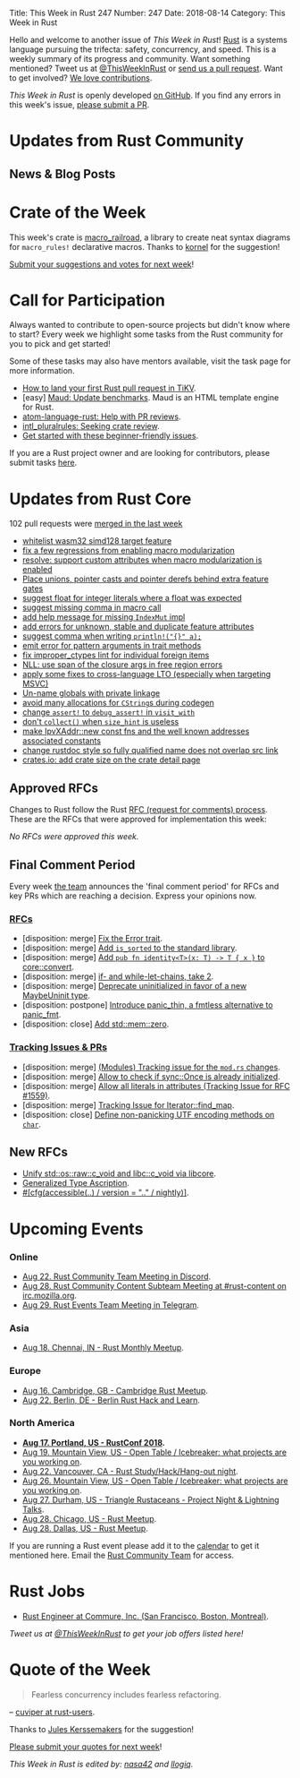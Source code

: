 Title: This Week in Rust 247
Number: 247
Date: 2018-08-14
Category: This Week in Rust

Hello and welcome to another issue of *This Week in Rust*!
[Rust](http://rust-lang.org) is a systems language pursuing the trifecta: safety, concurrency, and speed.
This is a weekly summary of its progress and community.
Want something mentioned? Tweet us at [@ThisWeekInRust](https://twitter.com/ThisWeekInRust) or [send us a pull request](https://github.com/cmr/this-week-in-rust).
Want to get involved? [We love contributions](https://github.com/rust-lang/rust/blob/master/CONTRIBUTING.md).

*This Week in Rust* is openly developed [on GitHub](https://github.com/cmr/this-week-in-rust).
If you find any errors in this week's issue, [please submit a PR](https://github.com/cmr/this-week-in-rust/pulls).

# Updates from Rust Community

## News & Blog Posts

# Crate of the Week

This week's crate is [macro_railroad](https://github.com/lukaslueg/macro_railroad), a library to create neat syntax diagrams for `macro_rules!` declarative macros. Thanks to [kornel](https://users.rust-lang.org/t/crate-of-the-week/2704/436) for the suggestion!

[Submit your suggestions and votes for next week][submit_crate]!

[submit_crate]: https://users.rust-lang.org/t/crate-of-the-week/2704

# Call for Participation

Always wanted to contribute to open-source projects but didn't know where to start?
Every week we highlight some tasks from the Rust community for you to pick and get started!

Some of these tasks may also have mentors available, visit the task page for more information.

* [How to land your first Rust pull request in TiKV](https://www.pingcap.com/blog/adding-built-in-functions-to-tikv/).
* [easy] [Maud: Update benchmarks](https://github.com/lfairy/maud/issues/143). Maud is an HTML template engine for Rust.
* [atom-language-rust: Help with PR reviews](https://users.rust-lang.org/t/twir-call-for-participation/4821/202).
* [intl_pluralrules: Seeking crate review](https://users.rust-lang.org/t/twir-call-for-participation/4821/203).
* [Get started with these beginner-friendly issues](https://www.rustaceans.org/findwork/starters).

If you are a Rust project owner and are looking for contributors, please submit tasks [here][guidelines].

[guidelines]: https://users.rust-lang.org/t/twir-call-for-participation/4821

# Updates from Rust Core

102 pull requests were [merged in the last week][merged]

[merged]: https://github.com/search?q=is%3Apr+org%3Arust-lang+is%3Amerged+merged%3A2018-08-06..2018-08-13

* [whitelist wasm32 simd128 target feature](https://github.com/rust-lang/rust/pull/53179)
* [fix a few regressions from enabling macro modularization](https://github.com/rust-lang/rust/pull/53270)
* [resolve: support custom attributes when macro modularization is enabled](https://github.com/rust-lang/rust/pull/53053)
* [Place unions, pointer casts and pointer derefs behind extra feature gates](https://github.com/rust-lang/rust/pull/51990)
* [suggest float for integer literals where a float was expected](https://github.com/rust-lang/rust/pull/53283)
* [suggest missing comma in macro call](https://github.com/rust-lang/rust/pull/53183)
* [add help message for missing `IndexMut` impl](https://github.com/rust-lang/rust/pull/52788)
* [add errors for unknown, stable and duplicate feature attributes](https://github.com/rust-lang/rust/pull/52644)
* [suggest comma when writing `println!("{}" a);`](https://github.com/rust-lang/rust/pull/52397)
* [emit error for pattern arguments in trait methods](https://github.com/rust-lang/rust/pull/53051)
* [fix improper_ctypes lint for individual foreign items](https://github.com/rust-lang/rust/pull/53100)
* [NLL: use span of the closure args in free region errors](https://github.com/rust-lang/rust/pull/53088)
* [apply some fixes to cross-language LTO (especially when targeting MSVC)](https://github.com/rust-lang/rust/pull/53031)
* [Un-name globals with private linkage](https://github.com/rust-lang/rust/pull/51007)
* [avoid many allocations for `CString`s during codegen](https://github.com/rust-lang/rust/pull/53161)
* [change `assert!` to `debug_assert!` in `visit_with`](https://github.com/rust-lang/rust/pull/53025)
* [don't `collect()` when `size_hint` is useless](https://github.com/rust-lang/rust/pull/53019)
* [make IpvXAddr::new const fns and the well known addresses associated constants](https://github.com/rust-lang/rust/pull/52872)
* [change rustdoc style so fully qualified name does not overlap src link](https://github.com/rust-lang/rust/pull/53060)
* [crates.io: add crate size on the crate detail page](https://github.com/rust-lang/crates.io/pull/1436)

## Approved RFCs

Changes to Rust follow the Rust [RFC (request for comments)
process](https://github.com/rust-lang/rfcs#rust-rfcs). These
are the RFCs that were approved for implementation this week:

*No RFCs were approved this week.*

## Final Comment Period

Every week [the team](https://www.rust-lang.org/team.html) announces the
'final comment period' for RFCs and key PRs which are reaching a
decision. Express your opinions now.

### [RFCs](https://github.com/rust-lang/rfcs/labels/final-comment-period)

* [disposition: merge] [Fix the Error trait](https://github.com/rust-lang/rfcs/pull/2504).
* [disposition: merge] [Add `is_sorted` to the standard library](https://github.com/rust-lang/rfcs/pull/2351).
* [disposition: merge] [Add `pub fn identity<T>(x: T) -> T { x }` to core::convert](https://github.com/rust-lang/rfcs/pull/2306).
* [disposition: merge] [if- and while-let-chains, take 2](https://github.com/rust-lang/rfcs/pull/2497).
* [disposition: merge] [Deprecate uninitialized in favor of a new MaybeUninit type](https://github.com/rust-lang/rfcs/pull/1892).
* [disposition: postpone] [Introduce panic_thin, a fmtless alternative to panic_fmt](https://github.com/rust-lang/rfcs/pull/2305).
* [disposition: close] [Add std::mem::zero](https://github.com/rust-lang/rfcs/pull/2291).

### [Tracking Issues & PRs](https://github.com/rust-lang/rust/labels/final-comment-period)

* [disposition: merge] [(Modules) Tracking issue for the `mod.rs` changes](https://github.com/rust-lang/rust/issues/53125).
* [disposition: merge] [Allow to check if sync::Once is already initialized](https://github.com/rust-lang/rust/pull/53027).
* [disposition: merge] [Allow all literals in attributes (Tracking Issue for RFC #1559)](https://github.com/rust-lang/rust/issues/34981).
* [disposition: merge] [Tracking Issue for Iterator::find_map](https://github.com/rust-lang/rust/issues/49602).
* [disposition: close] [Define non-panicking UTF encoding methods on `char`](https://github.com/rust-lang/rust/pull/52580).

## New RFCs

* [Unify std::os::raw::c_void and libc::c_void via libcore](https://github.com/rust-lang/rfcs/pull/2521).
* [Generalized Type Ascription](https://github.com/rust-lang/rfcs/pull/2522).
* [#\[cfg(accessible(..) / version = ".." / nightly)\]](https://github.com/rust-lang/rfcs/pull/2523).

# Upcoming Events

### Online

* [Aug 22. Rust Community Team Meeting in Discord](https://discordapp.com/channels/442252698964721669/443773747350994945).
* [Aug 28. Rust Community Content Subteam Meeting at #rust-content on irc.mozilla.org](irc://irc.mozilla.org/rust-content).
* [Aug 29. Rust Events Team Meeting in Telegram](https://t.me/joinchat/EkKINhHCgZ9llzvPidOssA).

### Asia

* [Aug 18. Chennai, IN - Rust Monthly Meetup](https://www.meetup.com/mad-rs/events/253751178/).

### Europe

* [Aug 16. Cambridge, GB - Cambridge Rust Meetup](https://www.meetup.com/Cambridge-Rust-Meetup/events/pzwshpyxlbvb/).
* [Aug 22. Berlin, DE - Berlin Rust Hack and Learn](https://www.meetup.com/opentechschool-berlin/events/253062831/).

### North America

* **[Aug 17. Portland, US - RustConf 2018](http://rustconf.com/).**
* [Aug 19. Mountain View, US - Open Table / Icebreaker: what projects are you working on](https://www.meetup.com/Rust-Dev-in-Mountain-View/events/glnfcpyxlbzb/).
* [Aug 22. Vancouver, CA - Rust Study/Hack/Hang-out night](https://www.meetup.com/Vancouver-Rust/events/dqldspyxlblb/).
* [Aug 26. Mountain View, US - Open Table / Icebreaker: what projects are you working on](https://www.meetup.com/Rust-Dev-in-Mountain-View/events/glnfcpyxlbjc/).
* [Aug 27. Durham, US - Triangle Rustaceans - Project Night & Lightning Talks](https://www.meetup.com/triangle-rustaceans/events/mfglwpyxlbkc/).
* [Aug 28. Chicago, US - Rust Meetup](https://www.meetup.com/Chicago-Rust-Meetup/events/253621611/).
* [Aug 28. Dallas, US - Rust Meetup](https://www.meetup.com/Dallas-Rust/events/zfgwzmyxlblc/).

If you are running a Rust event please add it to the [calendar] to get
it mentioned here. Email the [Rust Community Team][community] for access.

[calendar]: https://www.google.com/calendar/embed?src=apd9vmbc22egenmtu5l6c5jbfc%40group.calendar.google.com
[community]: mailto:community-team@rust-lang.org

# Rust Jobs

* [Rust Engineer at Commure, Inc. (San Francisco, Boston, Montreal)](https://www.reddit.com/r/rust/comments/92e67g/commure_healthcare_software_startup_hiring_rust/).

*Tweet us at [@ThisWeekInRust](https://twitter.com/ThisWeekInRust) to get your job offers listed here!*

# Quote of the Week

> Fearless concurrency includes fearless refactoring.

– [cuviper at rust-users](https://users.rust-lang.org/t/parallel-problems-to-showcase-rust-features/19365/6).

Thanks to [Jules Kerssemakers](https://users.rust-lang.org/u/juleskers) for the suggestion!

[Please submit your quotes for next week](http://users.rust-lang.org/t/twir-quote-of-the-week/328)!

*This Week in Rust is edited by: [nasa42](https://github.com/nasa42) and [llogiq](https://github.com/llogiq).*
